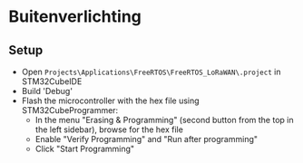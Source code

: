# Buitenverlichting
## Setup
- Open `Projects\Applications\FreeRTOS\FreeRTOS_LoRaWAN\.project` in STM32CubeIDE
- Build 'Debug'
- Flash the microcontroller with the hex file using STM32CubeProgrammer:
    - In the menu "Erasing & Programming" (second button from the top in the left sidebar), browse for the hex file
    - Enable "Verify Programming" and "Run after programming"
    - Click "Start Programming"
